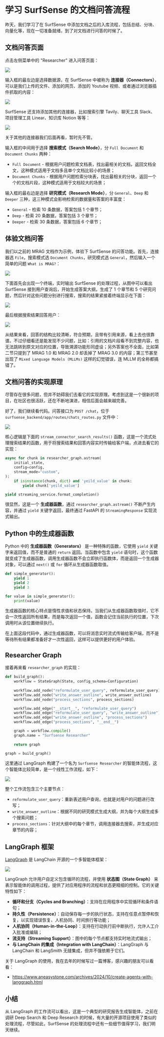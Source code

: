 # 学习 SurfSense 的文档问答流程

昨天，我们学习了在 SurfSense 中添加文档之后的入库流程，包括总结、分块、向量化等，现在一切准备就绪，到了对文档进行问答的时候了。

## 文档问答页面

点击左侧菜单中的 "Researcher" 进入问答页面：

![](./images/surfsense-researcher.png)

输入框的最左边是选择数据源，在 SurfSense 中被称为 **连接器（Connectors）**，可以是我们上传的文件、添加的网页、添加的 Youtube 视频、或者通过浏览器插件抓取的内容：

![](./images/surfsense-select-connectors.png)

SurfSense 还支持添加其他的连接器，比如搜索引擎 Tavily、聊天工具 Slack、项目管理工具 Linear、知识库 Notion 等等：

![](./images/surfsense-connectors.png)

关于其他的连接器我们后面再看，暂时先不管。

输入框的中间用于选择 **搜索模式（Search Mode）**，分 `Full Document` 和 `Document Chunks` 两种：

* `Full Document` - 根据用户问题检索文档表，找出最相关的文档，返回文档全文，这种模式适用于文档多且单个文档比较小的场景；
* `Document Chunks` - 根据用户问题检索分块表，找出最相关的分块，返回一个个的文档片段，这种模式适用于文档较大的场景；

输入框的最右边是选择 **研究模式（Research Mode）**，分 `General`、`Deep` 和 `Deeper` 三种，这三种模式会影响检索的数据量和答案的丰富度：

* `General` - 检索 10 条数据，答案包括 1 个章节；
* `Deep` - 检索 20 条数据，答案包括 3 个章节；
* `Deeper` - 检索 30 条数据，答案包括 6 个章节；

## 体验文档问答

我们以之前的 MRAG 文档作为示例，体验下 SurfSense 的问答功能。首先，连接器选 `File`，搜索模式选 `Document Chunks`，研究模式选 `General`，然后输入一个简单的问题 `What is MRAG?`：

![](./images/surfsense-qa.png)

下面首先会出现一个终端，实时输出 SurfSense 的处理过程，从图中可以看出 SurfSense 接到用户查询后，开始生成答案大纲，生成了 1 个章节和 5 个研究问题，然后针对这些问题分别进行搜索，搜索的结果紧接着终端显示在下面：

![](./images/surfsense-qa-sources.png)

最后根据搜索结果回答用户：

![](./images/surfsense-qa-result.png)

从结果来看，回答的结构比较清晰，符合预期，且带有引用来源，看上去也很靠谱。不过仔细看还是能发现不少问题，比如：引用的文档片段看不到完整内容，也无法跳转到原文对应的位置，导致溯源功能形同虚设；另外答案也不全面，比如第二节只提到了 MRAG 1.0 和 MRAG 2.0 却丢掉了 MRAG 3.0 的内容；第三节甚至出现了 `Mixed Language Models (MLLMs)` 这样的幻觉错误，连 MLLM 的全称都搞错了。

## 文档问答的实现原理

尽管存在很多问题，但并不妨碍我们去看它的实现原理。考虑到这是一个很新的项目，在社区也很活跃，还在不断地演进，相信后面会越来越完善。

好了，我们继续看代码。问答接口为 `POST /chat`，位于 `surfsense_backend/app/routes/chats_routes.py` 文件中：

![](./images/surfsense-chat-router.png)

核心逻辑是下面的 `stream_connector_search_results()` 函数，这是一个流式处理搜索结果的函数，用于将搜索结果和回答内容实时传输给客户端，点进去看它的实现：

```python
async for chunk in researcher_graph.astream(
    initial_state, 
    config=config, 
    stream_mode="custom",
):
    if isinstance(chunk, dict) and 'yeild_value' in chunk:
        yield chunk['yeild_value']

yield streaming_service.format_completion()
```

很显然，这是一个 **生成器函数**，通过 `researcher_graph.astream()` 不断产生内容，并通过 `yield` 关键字返回，最终通过 FastAPI 的 `StreamingResponse` 实现流式输出。

## Python 中的生成器函数

Python 中的 **生成器函数（Generators）** 是一种特殊的函数，它使用 `yield` 关键字来返回值，而不是普通的 `return` 返回。当函数中包含 `yield` 语句时，这个函数就变成了生成器函数，调用生成器函数不会立即执行函数体，而是返回一个生成器对象，可以通过 `next()` 或 `for` 循环从生成器函数取值。

```python
def simple_generator():
    yield 1
    yield 2
    yield 3

for value in simple_generator():
    print(value)
```

生成器函数的核心特点是惰性求值和状态保持。当我们从生成器函数取值时，它不会一次性返回所有结果，而是每次返回一个值，函数会记住当前执行的位置，下次调用时从该位置继续执行。

在上面这段代码中，通过生成器函数，可以将消息实时流式传输给客户端，而不是等待所有结果都准备好才一次性返回，这样可以提供更好的用户体验。

## Researcher Graph

接着再来看 `researcher_graph` 的实现：

```python
def build_graph():
    workflow = StateGraph(State, config_schema=Configuration)
    
    workflow.add_node("reformulate_user_query", reformulate_user_query)
    workflow.add_node("write_answer_outline", write_answer_outline)
    workflow.add_node("process_sections", process_sections)

    workflow.add_edge("__start__", "reformulate_user_query")
    workflow.add_edge("reformulate_user_query", "write_answer_outline")
    workflow.add_edge("write_answer_outline", "process_sections")
    workflow.add_edge("process_sections", "__end__")

    graph = workflow.compile()
    graph.name = "Surfsense Researcher"
    
    return graph

graph = build_graph()
```

这里通过 LangGraph 构建了一个名为 `Surfsense Researcher` 的智能体流程，这个智能体比较简单，是一个线性工作流程，如下：

![](./images/langgraph-workflow.png)

整个工作流包含三个主要节点：

* `reformulate_user_query`：重新表述用户查询，也就是对用户的问题进行改写；
* `write_answer_outline`：根据不同的研究模式生成大纲，并为每个大纲生成多个搜索问题；
* `process_sections`：针对大纲中的每个章节，调用连接器去搜索，并生成对应章节的内容；

## LangGraph 框架

[LangGraph](https://github.com/langchain-ai/langgraph) 是 LangChain 开源的一个多智能体框架：

![](./images/langgraph.png)

LangGraph 允许用户自定义包含循环的流程，并使用 **状态图（State Graph）** 来表示智能体的调用过程，提供了对应用程序的流程和状态更精细的控制。它的关键特性如下：

* **循环和分支（Cycles and Branching）**：支持在应用程序中实现循环和条件语句；
* **持久性（Persistence）**：自动保存每一步的执行状态，支持在任意点暂停和恢复，以实现错误恢复、人机协同、时间旅行等功能；
* **人机协同（Human-in-the-Loop）**：支持在行动执行前中断执行，允许人工介入批准或编辑；
* **流支持（Streaming Support）**：图中的每个节点都支持实时地流式输出；
* **与 LangChain 的集成（Integration with LangChain）**：LangGraph 与 LangChain 和 LangSmith 无缝集成，但并不强依赖于它们。

关于 LangGraph 的使用，我在去年的时候写过一篇博客，感兴趣的朋友可以看看：

* https://www.aneasystone.com/archives/2024/10/create-agents-with-langgraph.html

## 小结

从 LangGraph 的工作流可以看出，这是一个典型的研究报告生成智能体，之前在调研 Deep Search 和 Deep Research 的时候，有大量的开源项目使用了类似的处理流程，尽管如此，SurfSense 的处理流程中还有一些细节值得学习，我们明天继续。
